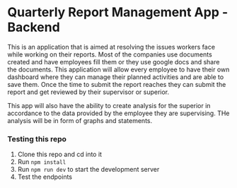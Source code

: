 # Quarterly Report Management App - Backend

This is an application that is aimed at resolving the issues workers face while working on their reports. Most of the companies use documents created and have employees fill them or they use google docs and share the documents. This application will allow every employee to have their own dashboard where they can manage their planned activities and are able to save them. Once the time to submit the report reaches they can submit the report and get reviewed by their supervisor or superior. 

This app will also have the ability to create analysis for the superior in accordance to the data provided by the employee they are supervising. THe analysis will be in form of graphs and statements. 

### Testing this repo

1. Clone this repo and cd into it
2. Run `npm install`
3. Run `npm run dev` to start the development server
4. Test the endpoints


